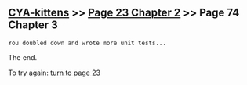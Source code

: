 ## [CYA-kittens](../page-0/README.md) >> [Page 23 Chapter 2](../page-23/README.md) >> Page 74 Chapter 3

```
You doubled down and wrote more unit tests...
```

The end.

To try again: [turn to page 23](../page-23/README.md)
